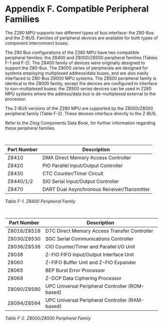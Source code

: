 # Appendix F. Compatible Peripheral Families

The Z280 MPU supports two different types of bus interface: the Z80-Bus and the Z-BUS. Families of peripheral devices are available for both types of component interconnect buses.

The Z80 Bus configurations of the Z280 MPU have two compatible peripheral families: the Z8400 and Z8000/Z8500 peripheral families (Tables F-1 and F-2). The Z8400 family of devices were originally designed to support the Z80-Bus. The Z8000 series of peripherals are designed for systems employing multiplexed address/data buses, and are also easily interfaced to Z80-Bus Z8000 MPU systems. The Z8500 peripheral family is identical to the Z8000 family, except the devices are configured to interface to non-multiplexed buses: the Z8500 series devices can be used in Z280 MPU systems where the address/data bus is de-multiplexed external to the processor.

The Z-BUS versions of the Z280 MPU are supported by the Z8000/Z8500 peripheral family (Table F-2). These devices interface directly to the Z-BUS.

Refer to the Zilog Components Data Book, for further information regarding these peripheral families.

<br/>

Part Number | Description
|-|-|
Z8410 | DMA Direct Memory Access Controller
Z8420 | PIO Parallel Input/Output Controller
Z8430 | CTC Counter/Timer Circuit
Z8440/1/2 | SIO Serial Input/Output Controller
Z8470 | DART Dual Asynchronous Receiver/Ttansmitter

_Table F-1. Z8400 Peripheral Family_

<br/>

Part Number | Description
|-|-|
Z8016/Z8516 | D7C Direct Memory Access Transfer Controller
Z8030/Z8530 | SGC Serial Communications Controller
Z8036/Z8536 | CIO Counter/Timer and Parallel I/O Unit
Z8038 | Z-FIO FIFO Input/Output Interface Unit
Z8060 | Z-FIFO Buffer Unit and Z-FIO Expander
Z8065 | BEP Burst Error Processor
Z8068 | Z-DCP Data Ciphering Processor
Z8090/Z8590 | UPC Universal Peripheral Controller (ROM-based)
Z8094/Z8594 | UPC Universal Peripheral Controller (RAM-based)

_Table F-2. Z8000/Z8500 Peripheral Family_